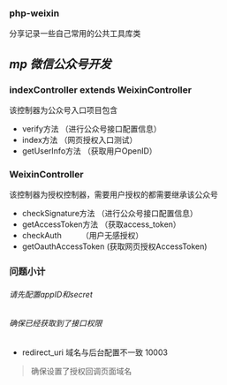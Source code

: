 ### php-weixin
分享记录一些自己常用的公共工具库类
## *mp 微信公众号开发*
### indexController extends WeixinController
该控制器为公众号入口项目包含
+ verify方法 （进行公众号接口配置信息）
+ index方法  （网页授权入口测试）
+ getUserInfo方法  （获取用户OpenID）
 
### WeixinController
该控制器为授权控制器，需要用户授权的都需要继承该公众号
+ checkSignature方法   （进行公众号接口配置信息）
+ getAccessToken方法   （获取access_token）
+ checkAuth     　　   （用户无感授权）
+ getOauthAccessToken  (获取网页授权AccessToken)
 
### 问题小计
###### 请先配置appID和secret
###### 确保已经获取到了接口权限
* redirect_uri 域名与后台配置不一致 10003
 > 确保设置了授权回调页面域名
